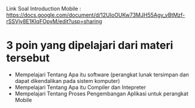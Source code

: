 Link Soal Introduction Mobile : https://docs.google.com/document/d/12UIoOUKw73MJH55Agy_vBtMzf-rSSVjy8E1KIqFOpyM/edit?usp=sharing 
<br>

# 3 poin yang dipelajari dari materi tersebut
<ul>
    <li>Mempelajari Tentang Apa itu software (perangkat lunak tersimpan dan dapat dikendalikan pada sistem komputer)</li>
    <li>Mempelajari Tentang Apa itu Compiler dan Intepreter</li>
    <li>Mempelajari Tentang Proses Pengembangan Aplikasi untuk perangkat Mobile</li>
</ul>